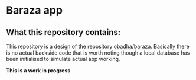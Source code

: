 # Baraza app

## What this repository contains:
This repository is a design of the repository [obadha/baraza](https://github.com/obadha/baraza).
Basically there is no actual backside code that is worth noting though a local database has been initialised to simulate actual app working.

**This is a work in progress**

